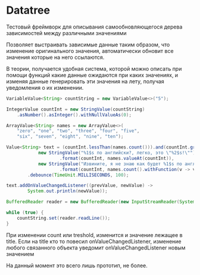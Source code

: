 # Datatree
Тестовый фреймворк для описывания самообновляющегося дерева зависимостей между различными значениями

Позволяет выстраивать зависимые данные таким образом, что изменение оригинального значения, автоматически обновит все значения которые на него ссылаются.

В теории, получается удобная система, которой можно описать при помощи функций какие данные ожидаются при каких значениях, и изменяя данные генерировать эти значения на лету, получая уведомления о их изменении.

```java
VariableValue<String> countString = new VariableValue<>("5");

IntegerValue countInt = new StringValue(countString)
    .asNumber().asInteger().withNullValueAs(0);

ArrayValue<String> names = new ArrayValue<>(
    "zero", "one", "two", "three", "four", "five",
    "six", "seven", "eight", "nine", "ten");

Value<String> text = (countInt.lessThan(names.count())).and(countInt.greaterThanOrEquals(0)).asCondition(
            new StringValue("%1$s по английски?, легко, это \"%2$s!\"")
                    .format(countInt, names.valueAt(countInt)),
            new StringValue("Извините, я не знаю как будет %1$s по английски, спросите что нибудь в диапазоне от 0 до %2$s")
                    .format(countInt, names.count().withFunction(v -> v - 1)))
        .debounce(TimeUnit.MILLISECONDS, 100);

text.addOnValueChangedListener((prevValue, newValue) ->
        System.out.println(newValue));

BufferedReader reader = new BufferedReader(new InputStreamReader(System.in));

while (true) {
    countString.set(reader.readLine());
}
```

При изменении count или treshold, изменится и значение лежащее в title.
Если на title кто то повесил onValueChangedListener, изменение любого связанного объекта уведомит onValueChangedListener новым значением

На данный момент это всего лишь прототип, не более.
